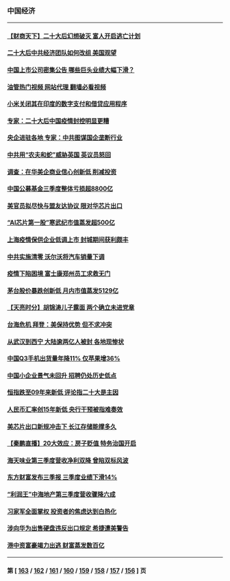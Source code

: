 ### 中国经济
---
#### [【财商天下】二十大后幻想破灭 富人开启逃亡计划](../../pages/ncid283/n13854942.md?10300445) 
#### [二十大后中共经济团队如何改组 美国观望](../../pages/ncid283/n13854967.md?10300445) 
#### [中国上市公司密集公告 哪些巨头业绩大幅下滑？](../../pages/ncid283/n13854949.md?10300445) 
#### [油管热门视频 网站代理 翻墙必看视频](http://132.145.103.77:81/youtube.html?10300445)
#### [小米关闭其在印度的数字支付和借贷应用程序](../../pages/ncid283/n13854939.md?10300445) 
#### [专家：二十大后中国疫情封控明显更糟](../../pages/ncid283/n13854904.md?10300445) 
#### [央企进驻各地 专家：中共图谋国企垄断行业](../../pages/ncid283/n13854554.md?10300445) 
#### [中共用“农夫和蛇”威胁英国 英议员怒回](../../pages/ncid283/n13854850.md?10300445) 
#### [调查：在华美企商业信心创新低 削减投资](../../pages/ncid283/n13854463.md?10300445) 
#### [中国公募基金三季度整体亏损超8800亿](../../pages/ncid283/n13854255.md?10300445) 
#### [美官员拟尽快与盟友达协议 限对华芯片出口](../../pages/ncid283/n13854250.md?10300445) 
#### [“AI芯片第一股”寒武纪市值蒸发超500亿](../../pages/ncid283/n13854246.md?10300445) 
#### [上海疫情保供企业低调上市 封城期间获利颇丰](../../pages/ncid283/n13854232.md?10300445) 
#### [中共实施清零 沃尔沃将汽车销量下调](../../pages/ncid283/n13854166.md?10300445) 
#### [疫情下陷困境 富士康郑州员工求救无门](../../pages/ncid283/n13854156.md?10300445) 
#### [茅台股价暴跌创新低 月内市值蒸发5129亿](../../pages/ncid283/n13854164.md?10300445) 
#### [【天亮时分】胡锦涛儿子露面 两个确立未进党章](../../pages/ncid283/n13854056.md?10300445) 
#### [台海危机 拜登：美保持优势 但不求冲突](../../pages/ncid283/n13854087.md?10300445) 
#### [从武汉到西宁 大陆逾两亿人被封 各地现惨状](../../pages/ncid283/n13853937.md?10300445) 
#### [中国Q3手机出货量年降11% 仅苹果增36%](../../pages/ncid283/n13853847.md?10300445) 
#### [中国小企业景气未回升 招聘仍处历史低点](../../pages/ncid283/n13853802.md?10300445) 
#### [恒指跌至09年来新低 评论指二十大是主因](../../pages/ncid283/n13853778.md?10300445) 
#### [人民币汇率创15年新低 央行干预被指难奏效](../../pages/ncid283/n13853747.md?10300445) 
#### [美芯片出口新规冲击下 长江存储能撑多久](../../pages/ncid283/n13853534.md?10300445) 
#### [【秦鹏直播】20大效应：房子贬值 特务治国开启](../../pages/ncid283/n13853290.md?10300445) 
#### [海天味业第三季度营收净利双降 曾陷双标风波](../../pages/ncid283/n13853505.md?10300445) 
#### [东方财富发布三季报 三季度业绩下滑14%](../../pages/ncid283/n13853482.md?10300445) 
#### [“利润王”中海地产第三季度营收骤降六成](../../pages/ncid283/n13853462.md?10300445) 
#### [习家军全面掌权 投资者的焦虑达到白热化](../../pages/ncid283/n13853461.md?10300445) 
#### [涉向华为出售硬盘违反出口规定 希捷遭美警告](../../pages/ncid283/n13853447.md?10300445) 
#### [港中资富豪竭力出逃 财富蒸发数百亿](../../pages/ncid283/n13852973.md?10300445) 

---
#### 第 [ [163](./163.md?10300445) / [162](./162.md?10300445) / [161](./161.md?10300445) / [160](./160.md?10300445) / [159](./159.md?10300445) / [158](./158.md?10300445) / [157](./157.md?10300445) / [156](./156.md?10300445) ] 页
